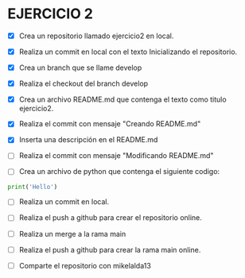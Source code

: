 # EJERCICIO 2

* [X] Crea un repositorio llamado ejercicio2 en local.
* [X] Realiza un commit en local con el texto Inicializando el repositorio.

* [X] Crea un branch que se llame develop
* [X] Realiza el checkout del branch develop

* [X] Crea un archivo README.md que contenga el texto como titulo ejercicio2.
* [X] Realiza el commit con mensaje "Creando README.md"

* [X] Inserta una descripción en el README.md
* [ ] Realiza el commit con mensaje "Modificando README.md"

* [ ] Crea un archivo de python que contenga el siguiente codigo:

```python
print('Hello')
```

* [ ] Realiza un commit en local.
* [ ] Realiza el push a github para crear el repositorio online.

* [ ] Realiza un merge a la rama main
* [ ] Realiza el push a github para crear la rama main online.

* [ ] Comparte el repositorio con mikelalda13
